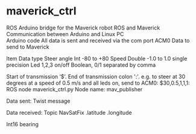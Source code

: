 # maverick_ctrl
ROS Arduino bridge for the Maverick robot
ROS and Maverick
Communication between Arduino and Linux PC  
Arduino code
All data is sent and received via the com port ACM0
Data to send to Maverick

Item
Data type
Steer angle
Int -80 to +80
Speed
Double -1.0 to 1.0 single precision
Led 1,2,3 on/off
Boolean, 0/1 separated by comma

Start of transmission ‘$’. End of transmission colon ':'.
e.g. to steer at 30 degrees at a speed of 0.5 m/s and all leds on, send to ACM0:
$30,0.5,1,1,1:
ROS node maverick_ctrl.py
Node name: mav_publisher

Data sent:
Twist message

Data received:
Topic NavSatFix
  .latitude
  .longitude

Int16 bearing

